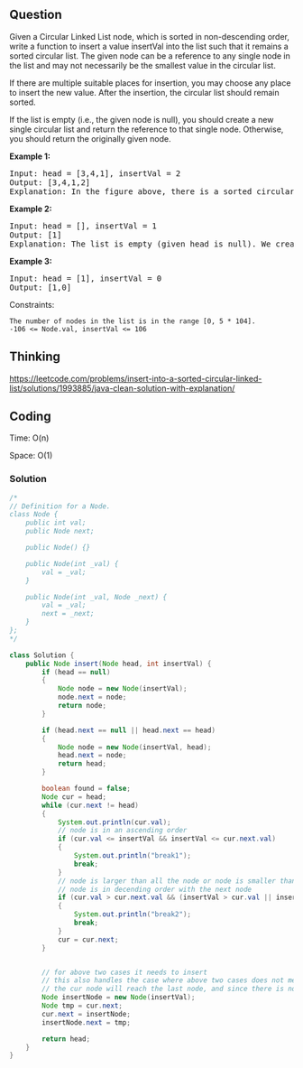 ## Question
Given a Circular Linked List node, which is sorted in non-descending order, write a function to insert a value insertVal into the list such that it remains a sorted circular list. The given node can be a reference to any single node in the list and may not necessarily be the smallest value in the circular list.

If there are multiple suitable places for insertion, you may choose any place to insert the new value. After the insertion, the circular list should remain sorted.

If the list is empty (i.e., the given node is null), you should create a new single circular list and return the reference to that single node. Otherwise, you should return the originally given node.

**Example 1:**
<pre>
Input: head = [3,4,1], insertVal = 2
Output: [3,4,1,2]
Explanation: In the figure above, there is a sorted circular list of three elements. You are given a reference to the node with value 3, and we need to insert 2 into the list. The new node should be inserted between node 1 and node 3. After the insertion, the list should look like this, and we should still return node 3.
</pre>

**Example 2:**
<pre>
Input: head = [], insertVal = 1
Output: [1]
Explanation: The list is empty (given head is null). We create a new single circular list and return the reference to that single node.
</pre>

**Example 3:**
<pre>
Input: head = [1], insertVal = 0
Output: [1,0]
</pre>

Constraints:

    The number of nodes in the list is in the range [0, 5 * 104].
    -106 <= Node.val, insertVal <= 106



## Thinking
https://leetcode.com/problems/insert-into-a-sorted-circular-linked-list/solutions/1993885/java-clean-solution-with-explanation/



## Coding
Time: O(n) 

Space: O(1)

### Solution
```java
/*
// Definition for a Node.
class Node {
    public int val;
    public Node next;

    public Node() {}

    public Node(int _val) {
        val = _val;
    }

    public Node(int _val, Node _next) {
        val = _val;
        next = _next;
    }
};
*/

class Solution {
    public Node insert(Node head, int insertVal) {
        if (head == null)
        {
            Node node = new Node(insertVal);
            node.next = node;
            return node;
        }

        if (head.next == null || head.next == head)
        {
            Node node = new Node(insertVal, head);
            head.next = node;
            return head;
        }

        boolean found = false;
        Node cur = head;
        while (cur.next != head)
        {
            System.out.println(cur.val);
            // node is in an ascending order
            if (cur.val <= insertVal && insertVal <= cur.next.val)
            {
                System.out.println("break1");
                break;
            }
            // node is larger than all the node or node is smaller than all the node
            // node is in decending order with the next node
            if (cur.val > cur.next.val && (insertVal > cur.val || insertVal < cur.next.val))
            {
                System.out.println("break2");
                break;
            }
            cur = cur.next;
        }


        // for above two cases it needs to insert
        // this also handles the case where above two cases does not met
        // the cur node will reach the last node, and since there is no ascending order to place during its visit and it is not node that is larger or smaller than all nodes, it can only be placed after the last mode to be in ascending order
        Node insertNode = new Node(insertVal);
        Node tmp = cur.next;
        cur.next = insertNode;
        insertNode.next = tmp;

        return head;
    }
}
```